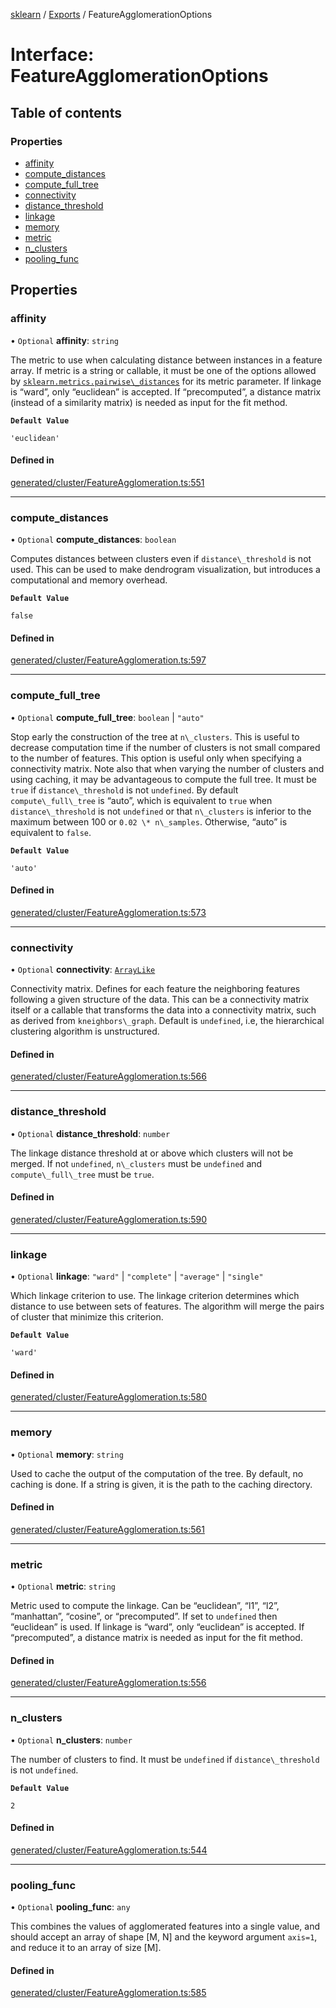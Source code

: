 [sklearn](../readme.md) / [Exports](../modules.md) / FeatureAgglomerationOptions

# Interface: FeatureAgglomerationOptions

## Table of contents

### Properties

- [affinity](FeatureAgglomerationOptions.md#affinity)
- [compute\_distances](FeatureAgglomerationOptions.md#compute_distances)
- [compute\_full\_tree](FeatureAgglomerationOptions.md#compute_full_tree)
- [connectivity](FeatureAgglomerationOptions.md#connectivity)
- [distance\_threshold](FeatureAgglomerationOptions.md#distance_threshold)
- [linkage](FeatureAgglomerationOptions.md#linkage)
- [memory](FeatureAgglomerationOptions.md#memory)
- [metric](FeatureAgglomerationOptions.md#metric)
- [n\_clusters](FeatureAgglomerationOptions.md#n_clusters)
- [pooling\_func](FeatureAgglomerationOptions.md#pooling_func)

## Properties

### affinity

• `Optional` **affinity**: `string`

The metric to use when calculating distance between instances in a feature array. If metric is a string or callable, it must be one of the options allowed by [`sklearn.metrics.pairwise\_distances`](sklearn.metrics.pairwise_distances.html#sklearn.metrics.pairwise_distances "sklearn.metrics.pairwise_distances") for its metric parameter. If linkage is “ward”, only “euclidean” is accepted. If “precomputed”, a distance matrix (instead of a similarity matrix) is needed as input for the fit method.

**`Default Value`**

`'euclidean'`

#### Defined in

[generated/cluster/FeatureAgglomeration.ts:551](https://github.com/transitive-bullshit/scikit-learn-ts/blob/367336a/packages/sklearn/src/generated/cluster/FeatureAgglomeration.ts#L551)

___

### compute\_distances

• `Optional` **compute\_distances**: `boolean`

Computes distances between clusters even if `distance\_threshold` is not used. This can be used to make dendrogram visualization, but introduces a computational and memory overhead.

**`Default Value`**

`false`

#### Defined in

[generated/cluster/FeatureAgglomeration.ts:597](https://github.com/transitive-bullshit/scikit-learn-ts/blob/367336a/packages/sklearn/src/generated/cluster/FeatureAgglomeration.ts#L597)

___

### compute\_full\_tree

• `Optional` **compute\_full\_tree**: `boolean` \| ``"auto"``

Stop early the construction of the tree at `n\_clusters`. This is useful to decrease computation time if the number of clusters is not small compared to the number of features. This option is useful only when specifying a connectivity matrix. Note also that when varying the number of clusters and using caching, it may be advantageous to compute the full tree. It must be `true` if `distance\_threshold` is not `undefined`. By default `compute\_full\_tree` is “auto”, which is equivalent to `true` when `distance\_threshold` is not `undefined` or that `n\_clusters` is inferior to the maximum between 100 or `0.02 \* n\_samples`. Otherwise, “auto” is equivalent to `false`.

**`Default Value`**

`'auto'`

#### Defined in

[generated/cluster/FeatureAgglomeration.ts:573](https://github.com/transitive-bullshit/scikit-learn-ts/blob/367336a/packages/sklearn/src/generated/cluster/FeatureAgglomeration.ts#L573)

___

### connectivity

• `Optional` **connectivity**: [`ArrayLike`](../modules.md#arraylike)

Connectivity matrix. Defines for each feature the neighboring features following a given structure of the data. This can be a connectivity matrix itself or a callable that transforms the data into a connectivity matrix, such as derived from `kneighbors\_graph`. Default is `undefined`, i.e, the hierarchical clustering algorithm is unstructured.

#### Defined in

[generated/cluster/FeatureAgglomeration.ts:566](https://github.com/transitive-bullshit/scikit-learn-ts/blob/367336a/packages/sklearn/src/generated/cluster/FeatureAgglomeration.ts#L566)

___

### distance\_threshold

• `Optional` **distance\_threshold**: `number`

The linkage distance threshold at or above which clusters will not be merged. If not `undefined`, `n\_clusters` must be `undefined` and `compute\_full\_tree` must be `true`.

#### Defined in

[generated/cluster/FeatureAgglomeration.ts:590](https://github.com/transitive-bullshit/scikit-learn-ts/blob/367336a/packages/sklearn/src/generated/cluster/FeatureAgglomeration.ts#L590)

___

### linkage

• `Optional` **linkage**: ``"ward"`` \| ``"complete"`` \| ``"average"`` \| ``"single"``

Which linkage criterion to use. The linkage criterion determines which distance to use between sets of features. The algorithm will merge the pairs of cluster that minimize this criterion.

**`Default Value`**

`'ward'`

#### Defined in

[generated/cluster/FeatureAgglomeration.ts:580](https://github.com/transitive-bullshit/scikit-learn-ts/blob/367336a/packages/sklearn/src/generated/cluster/FeatureAgglomeration.ts#L580)

___

### memory

• `Optional` **memory**: `string`

Used to cache the output of the computation of the tree. By default, no caching is done. If a string is given, it is the path to the caching directory.

#### Defined in

[generated/cluster/FeatureAgglomeration.ts:561](https://github.com/transitive-bullshit/scikit-learn-ts/blob/367336a/packages/sklearn/src/generated/cluster/FeatureAgglomeration.ts#L561)

___

### metric

• `Optional` **metric**: `string`

Metric used to compute the linkage. Can be “euclidean”, “l1”, “l2”, “manhattan”, “cosine”, or “precomputed”. If set to `undefined` then “euclidean” is used. If linkage is “ward”, only “euclidean” is accepted. If “precomputed”, a distance matrix is needed as input for the fit method.

#### Defined in

[generated/cluster/FeatureAgglomeration.ts:556](https://github.com/transitive-bullshit/scikit-learn-ts/blob/367336a/packages/sklearn/src/generated/cluster/FeatureAgglomeration.ts#L556)

___

### n\_clusters

• `Optional` **n\_clusters**: `number`

The number of clusters to find. It must be `undefined` if `distance\_threshold` is not `undefined`.

**`Default Value`**

`2`

#### Defined in

[generated/cluster/FeatureAgglomeration.ts:544](https://github.com/transitive-bullshit/scikit-learn-ts/blob/367336a/packages/sklearn/src/generated/cluster/FeatureAgglomeration.ts#L544)

___

### pooling\_func

• `Optional` **pooling\_func**: `any`

This combines the values of agglomerated features into a single value, and should accept an array of shape \[M, N\] and the keyword argument `axis=1`, and reduce it to an array of size \[M\].

#### Defined in

[generated/cluster/FeatureAgglomeration.ts:585](https://github.com/transitive-bullshit/scikit-learn-ts/blob/367336a/packages/sklearn/src/generated/cluster/FeatureAgglomeration.ts#L585)
